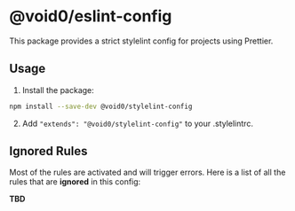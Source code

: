 # @void0/eslint-config

This package provides a strict stylelint config for projects using Prettier.

## Usage

1. Install the package:

```sh
npm install --save-dev @void0/stylelint-config
```

2. Add `"extends": "@void0/stylelint-config"` to your .stylelintrc.

## Ignored Rules

Most of the rules are activated and will trigger errors. Here is a list of all the rules that are **ignored** in this config:

**TBD**
